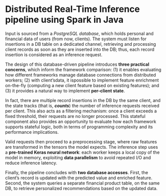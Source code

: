 # Distributed Real-Time Inference pipeline using Spark in Java

Input is sourced from a *PostgreSQL database*, which holds personal and financial data
of users (from now, clients). The system must listen for insertions in a DB table on a
dedicated channel, retrieving and processing client records as soon as they are inserted
into the DB; thus, each record insertion is considered as an inference request.

The design of this database-driven pipeline introduces **three practical concerns**, which
inform the framework comparison: (1) it enables evaluating how different frameworks
manage database connections from distributed workers; (2) with client’sdata, it ispossible
to implement feature enrichment on-the-fly (computing a new client feature based on
existing features); and (3) it provides a natural way to implement **per-client state**.

In fact, there are multiple record insertions in the DB by the same client, and the state
tracks (that is, ***counts***) the number of inference requests received per client. This also
acts as a filtering mechanism: once a client exceeds a fixed threshold, their requests are
no longer processed. This stateful component also provides an opportunity to evaluate
how each framework supports stateful logic, both in terms of programming complexity
and its performance implications.

Valid requests then proceed to a preprocessing stage, where raw features are transformed
in the tensors the model expects. The inference step uses a **pre-trained Keras neural network**: each worker keeps a local copy of the model in memory, exploiting **data parallelism**
to avoid repeated I/O and reduce inference latency.

Finally, the pipeline concludes with **two database accesses**. First, the client’s record is
updated with the predicted value and enriched feature. Second, the system queries a separate financial product table, on the same DB, to retrieve personalized recommendations
based on the updated data.
